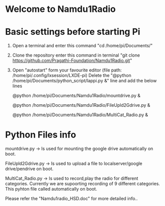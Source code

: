 #  Welcome to Namdu1Radio 

# Basic settings before starting Pi
1. Open a terminal and enter this command "cd /home/pi/Documents/"

2. Clone the repository enter this command in terminal "git clone https://github.com/Pragathi-Foundation/Namdu1Radio.git"

2. Open "autostart" form your favourite editor (file path: /home/pi/.config/lxsession/LXDE-pi)
   Delete the "@python /home/pi/Documents/python_script/lappi.py &" line and add the below lines
   
   @python /home/pi/Documents/Namdu1Radio/mountdrive.py &
   
   @python /home/pi/Documents/Namdu1Radio/FileUpld2Gdrive.py &
   
   @python /home/pi/Documents/Namdu1Radio/MultiCat_Radio.py &
   
# Python Files info 
  mountdrive.py -> Is used for mounting the google drive automatically on boot.
  
  FileUpld2Gdrive.py -> Is used to upload a file to localserver/google drive/pendrive on boot.
  
  MultiCat_Radio.py -> Is used to record,play the radio for different categories. Currently we are supoorting recording of 9 different categories. This pyhton file called   automatically on boot.
  
Please refer the "Namdu1radio_HSD.doc" for more detailed info..
